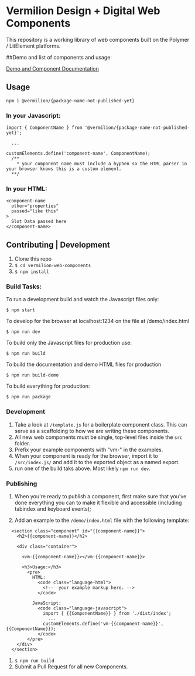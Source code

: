 # Vermilion Design + Digital Web Components
  This repository is a working library of web components built on the Polymer / LitElement platforms.

##Demo and list of components and usage:

[Demo and Component Documentation](https://vermiliondesign.github.io/web-components/)


## Usage

`npm i @vermilion/{package-name-not-published-yet}`

### In your Javascript:

  ```
  import { ComponentName } from '@vermilion/{package-name-not-published-yet}';

    ... 

  customElements.define('component-name', ComponentName);
    /** 
      * your component name must include a hyphen so the HTML parser in your browser knows this is a custom element.
    **/
  ```

### In your HTML:
  ```
  <component-name
    other="properties"
    passed="like this"
  >
    Slot Data passed here
  </component-name>
  ```



## Contributing | Development

1. Clone this repo
1. `$ cd vermilion-web-components`
1. `$ npm install`


### Build Tasks:
To run a development build and watch the Javascript files only:

  `$ npm start` 

To develop for the browser at localhost:1234 on the file at /demo/index.html

  `$ npm run dev`

To build only the Javascript files for production use:

  `$ npm run build`

To build the documentation and demo HTML files for production

  `$ npm run build-demo`

To build everything for production:

  `$ npm run package`


### Development

1. Take a look at `/template.js` for a boilerplate component class. This can serve as a scaffolding to how we are writing these components.
1. All new web components must be single, top-level files inside the `src` folder.
1. Prefix your example components with "vm-" in the examples.
1. When your component is ready for the browser, import it to `/src/index.js/` and add it to the exported object as a named export.
1. run one of the build taks above. Most likely `npm run dev`.


### Publishing

1. When you're ready to publish a component, first make sure that you've done everything you can to make it flexible and accessible (including tabindex and keyboard events);

1. Add an example to the `/demo/index.html` file with the following template:
  ```
    <section class="component" id="{{component-name}}">
      <h2>{{component-name}}</h2>

      <div class="container">

        <vm-{{component-name}}></vm-{{component-name}}>

        <h3>Usage:</h3>
          <pre>
            HTML:  
              <code class="language-html">
                <!--  your example markup here. -->
              </code>

            JavaScript:
              <code class="language-javascript">
                import { {{ComponentName}} } from './dist/index';
                  ...
                customElements.define('vm-{{component-name}}', {{ComponentName}});
              </code>
          </pre>
      </div>
    </section>
  ```

  1. `$ npm run build`
  1. Submit a Pull Request for all new Components.